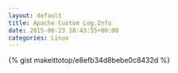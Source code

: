 ```yaml
---
layout: default                                                                                                              
title: Apache Custom Log.Info                                                                                                                       
date: 2015-06-23 10:43:55+00:00                                                                                                                        
categories: Linux                                                                                                                
---                                                                                                                              
```


{% gist makeittotop/e8efb34d8bebe0c8432d %}                                                                                                           

